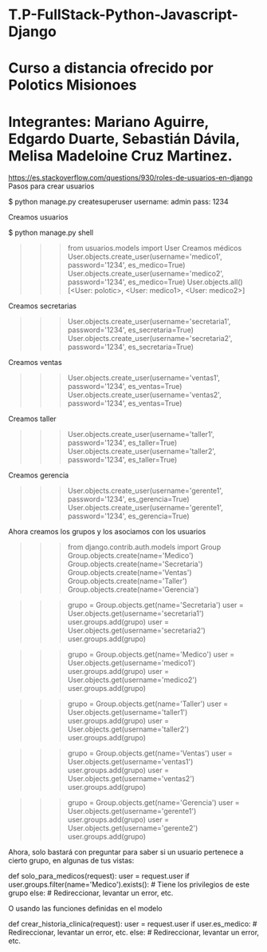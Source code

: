 # T.P-FullStack-Python-Javascript-Django

# Curso a distancia ofrecido por Polotics Misionoes

# Integrantes: Mariano Aguirre, Edgardo Duarte, Sebastián Dávila, Melisa Madeloine Cruz Martinez. 

https://es.stackoverflow.com/questions/930/roles-de-usuarios-en-django
Pasos para crear usuarios

$ python manage.py createsuperuser
username: admin
pass: 1234

Creamos usuarios

$ python manage.py shell

> > > from usuarios.models import User
> > > Creamos médicos
> > > User.objects.create_user(username='medico1', password='1234', es_medico=True)
> > > User.objects.create_user(username='medico2', password='1234', es_medico=True)
> > > User.objects.all()
> > > [<User: polotic>, <User: medico1>, <User: medico2>]

Creamos secretarias

> > > User.objects.create_user(username='secretaria1', password='1234', es_secretaria=True)
> > > User.objects.create_user(username='secretaria2', password='1234', es_secretaria=True)

Creamos ventas

> > > User.objects.create_user(username='ventas1', password='1234', es_ventas=True)
> > > User.objects.create_user(username='ventas2', password='1234', es_ventas=True)

Creamos taller

> > > User.objects.create_user(username='taller1', password='1234', es_taller=True)
> > > User.objects.create_user(username='taller2', password='1234', es_taller=True)

Creamos gerencia

> > > User.objects.create_user(username='gerente1', password='1234', es_gerencia=True)
> > > User.objects.create_user(username='gerente1', password='1234', es_gerencia=True)

Ahora creamos los grupos y los asociamos con los usuarios

> > > from django.contrib.auth.models import Group
> > > Group.objects.create(name='Medico')
> > > Group.objects.create(name='Secretaria')
> > > Group.objects.create(name='Ventas')
> > > Group.objects.create(name='Taller')
> > > Group.objects.create(name='Gerencia')

> > > grupo = Group.objects.get(name='Secretaria')
> > > user = User.objects.get(username='secretaria1')
> > > user.groups.add(grupo)
> > > user = User.objects.get(username='secretaria2')
> > > user.groups.add(grupo)

> > > grupo = Group.objects.get(name='Medico')
> > > user = User.objects.get(username='medico1')
> > > user.groups.add(grupo)
> > > user = User.objects.get(username='medico2')
> > > user.groups.add(grupo)

> > > grupo = Group.objects.get(name='Taller')
> > > user = User.objects.get(username='taller1')
> > > user.groups.add(grupo)
> > > user = User.objects.get(username='taller2')
> > > user.groups.add(grupo)

> > > grupo = Group.objects.get(name='Ventas')
> > > user = User.objects.get(username='ventas1')
> > > user.groups.add(grupo)
> > > user = User.objects.get(username='ventas2')
> > > user.groups.add(grupo)

> > > grupo = Group.objects.get(name='Gerencia')
> > > user = User.objects.get(username='gerente1')
> > > user.groups.add(grupo)
> > > user = User.objects.get(username='gerente2')
> > > user.groups.add(grupo)

Ahora, solo bastará con preguntar para saber si un usuario pertenece a cierto grupo, en algunas de tus vistas:

def solo_para_medicos(request):
user = request.user
if user.groups.filter(name='Medico').exists(): # Tiene los privilegios de este grupo
else: # Redireccionar, levantar un error, etc.

O usando las funciones definidas en el modelo

def crear_historia_clinica(request):
user = request.user
if user.es_medico: # Redireccionar, levantar un error, etc.
else: # Redireccionar, levantar un error, etc.

